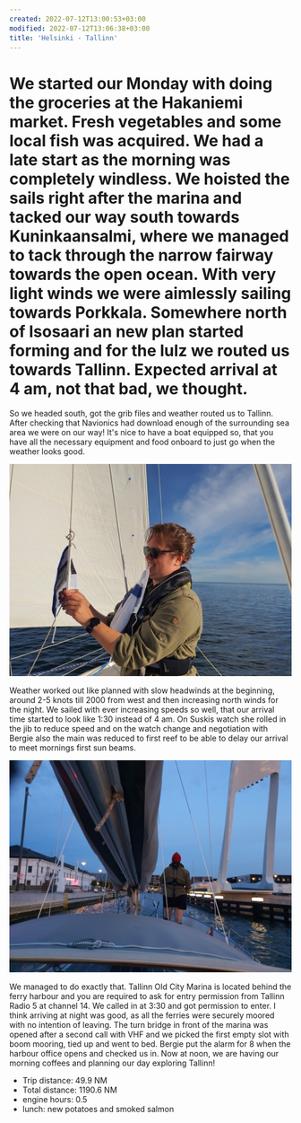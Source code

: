 ```yaml
---
created: 2022-07-12T13:00:53+03:00
modified: 2022-07-12T13:06:38+03:00
title: 'Helsinki - Tallinn'
---
```


# We started our Monday with doing the groceries at the Hakaniemi market. Fresh vegetables and some local fish was acquired. We had a late start as the morning was completely windless. We hoisted the sails right after the marina and tacked our way south towards Kuninkaansalmi, where we managed to tack through the narrow fairway towards the open ocean. With very light winds we were aimlessly sailing towards Porkkala. Somewhere north of Isosaari an new plan started forming and for the lulz we routed us towards Tallinn. Expected arrival at 4 am, not that bad, we thought.

So we headed south, got the grib files and weather routed us to Tallinn. After checking that Navionics had download enough of the surrounding sea area we  were on our way! It's nice to have a boat equipped so, that you have all the necessary equipment and food onboard to just go when the weather looks good.

![Image](../2022/c6f905a289d9ef7835f2df84b2536113.jpg) 

Weather worked out like planned with slow headwinds at the beginning, around 2-5 knots till 2000 from west and then increasing north winds for the night. We sailed with ever increasing speeds so well, that our arrival time started to look like 1:30 instead of 4 am. On Suskis watch she rolled in the jib to reduce speed and on the watch change and negotiation with Bergie also the main was reduced to first reef to be able to delay our arrival to meet mornings first sun beams.

![Image](../2022/a7164c1250461702e1d0d71f6cd91126.jpg) 

We managed to do exactly that. Tallinn Old City Marina is located behind the ferry harbour and you are required to ask for entry permission from Tallinn Radio 5 at channel 14. We called in at 3:30 and got permission to enter. I think arriving at night was good, as all the ferries were securely moored with no intention of leaving. The turn bridge in front of the marina was opened after a second call with VHF and we picked the first empty slot with boom mooring, tied up and went to bed. Bergie put the alarm for 8 when the harbour office opens and checked us in. Now at noon, we are having our morning coffees and planning our day exploring Tallinn!

* Trip distance: 49.9 NM
* Total distance: 1190.6 NM
* engine hours: 0.5
* lunch: new potatoes and smoked salmon
